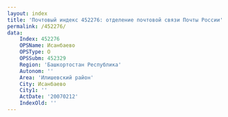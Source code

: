 ```yaml
---
layout: index
title: 'Почтовый индекс 452276: отделение почтовой связи Почты России'
permalink: /452276/
data:
    Index: 452276
    OPSName: Исанбаево
    OPSType: О
    OPSSubm: 452329
    Region: 'Башкортостан Республика'
    Autonom: ''
    Area: 'Илишевский район'
    City: Исанбаево
    City1: ''
    ActDate: '20070212'
    IndexOld: ''
---
```

